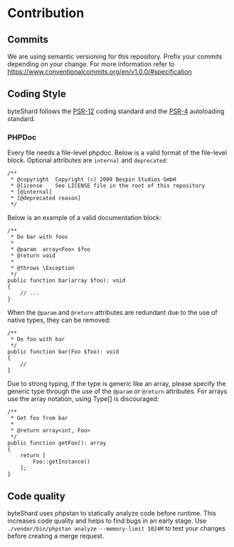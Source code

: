 # Contribution

## Commits

We are using semantic versioning for this repository. Prefix your commits depending on your change. For more information refer to <a href="https://www.conventionalcommits.org/en/v1.0.0/#specification" target="_blank">https://www.conventionalcommits.org/en/v1.0.0/#specification </a>

## Coding Style

byteShard follows the [PSR-12](https://github.com/php-fig/fig-standards/blob/master/accepted/PSR-12-extended-coding-style-guide.md) coding standard and the [PSR-4](https://github.com/php-fig/fig-standards/blob/master/accepted/PSR-4-autoloader.md) autoloading standard.

### PHPDoc

Every file needs a file-level phpdoc. Below is a valid format of the file-level block. Optional attributes are `internal` and `deprecated`:
```
/**
 * @copyright  Copyright (c) 2009 Bespin Studios GmbH
 * @license    See LICENSE file in the root of this repository
 * [@internal]
 * [@deprecated reason]
 */
```

Below is an example of a valid documentation block:

    /**
     * Do bar with foos
     *
     * @param  array<Foo> $foo
     * @return void
     *
     * @throws \Exception
     */
    public function bar(array $foo): void
    {
        // ...
    }

When the `@param` and `@return` attributes are redundant due to the use of native types, they can be removed:

    /**
     * Do foo with bar
     */
    public function bar(Foo $foo): void
    {
        //
    }

Due to strong typing, if the type is generic like an array, please specify the generic type through the use of the `@param` or `@return` attributes. For arrays use the array<Type> notation, using Type[] is discouraged:

    /**
     * Get foo from bar
     *
     * @return array<int, Foo>
     */
    public function getFoo(): array
    {
        return [
            Foo::getInstance()
        ];
    }

## Code quality

byteShard uses phpstan to statically analyze code before runtime. This increases code quality and helps to find bugs in an early stage. Use `./vendor/bin/phpstan analyze --memory-limit 1024M` to test your changes before creating a merge request.